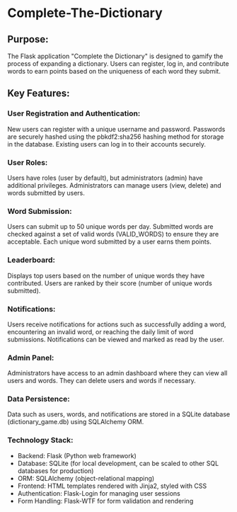 # Complete-The-Dictionary
## Purpose:
The Flask application "Complete the Dictionary" is designed to gamify the process of expanding a dictionary. Users can register, log in, and contribute words to earn points based on the uniqueness of each word they submit.

## Key Features:
### User Registration and Authentication:
New users can register with a unique username and password.
Passwords are securely hashed using the pbkdf2:sha256 hashing method for storage in the database.
Existing users can log in to their accounts securely.

### User Roles:
Users have roles (user by default), but administrators (admin) have additional privileges.
Administrators can manage users (view, delete) and words submitted by users.

### Word Submission:
Users can submit up to 50 unique words per day.
Submitted words are checked against a set of valid words (VALID_WORDS) to ensure they are acceptable.
Each unique word submitted by a user earns them points.

### Leaderboard:
Displays top users based on the number of unique words they have contributed.
Users are ranked by their score (number of unique words submitted).

### Notifications:
Users receive notifications for actions such as successfully adding a word, encountering an invalid word, or reaching the daily limit of word submissions.
Notifications can be viewed and marked as read by the user.

### Admin Panel:
Administrators have access to an admin dashboard where they can view all users and words.
They can delete users and words if necessary.

### Data Persistence:
Data such as users, words, and notifications are stored in a SQLite database (dictionary_game.db) using SQLAlchemy ORM.

### Technology Stack:
  * Backend: Flask (Python web framework)
  * Database: SQLite (for local development, can be scaled to other SQL databases for production)
  * ORM: SQLAlchemy (object-relational mapping)
  * Frontend: HTML templates rendered with Jinja2, styled with CSS
  * Authentication: Flask-Login for managing user sessions
  * Form Handling: Flask-WTF for form validation and rendering
